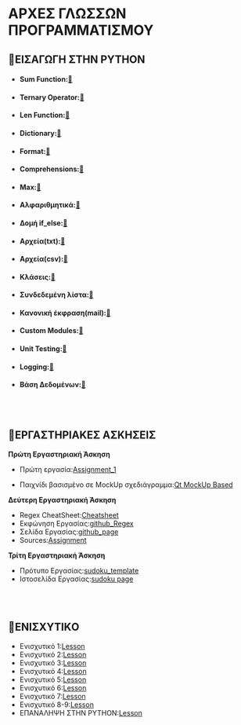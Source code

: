 # ΑΡΧΕΣ ΓΛΩΣΣΩΝ ΠΡΟΓΡΑΜΜΑΤΙΣΜΟΥ



## 📎ΕΙΣΑΓΩΓΗ ΣΤΗΝ PYTHON
    
    
 * #### Sum Function:[🔘](https://github.com/vasnastos/AGP/blob/master/Basics/sum.py)
* #### Ternary Operator:[🔘](https://github.com/vasnastos/AGP/blob/master/Basics/ternary_operator.py)
* #### Len Function:[🔘](https://github.com/vasnastos/AGP/blob/master/Basics/len.py)
* #### Dictionary:[🔘](https://github.com/vasnastos/AGP/blob/master/Basics/dictionary.py)
* #### Format:[🔘](https://github.com/vasnastos/AGP/blob/master/Basics/format.py)
* #### Comprehensions:[🔘](https://github.com/vasnastos/AGP/blob/master/Basics/compehensions.py)
* #### Max:[🔘](https://github.com/vasnastos/AGP/blob/master/Basics/max.py)
* #### Αλφαριθμητικά:[🔘](https://github.com/vasnastos/AGP/blob/master/Basics/strings.py)
* #### Δομή if_else:[🔘](https://github.com/vasnastos/AGP/blob/master/Basics/if_else.py)
* #### Αρχεία(txt):[🔘](https://github.com/vasnastos/AGP/tree/master/Basics/file(txt))
* #### Αρχεία(csv):[🔘](https://github.com/vasnastos/AGP/tree/master/Basics/file(csv))
* #### Κλάσεις:[🔘](https://github.com/vasnastos/AGP/blob/master/Basics/class.py)
* #### Συνδεδεμένη λίστα:[🔘](https://github.com/vasnastos/AGP/blob/master/Basics/linked_list.py)
* #### Κανονική έκφραση(mail):[🔘](https://github.com/vasnastos/AGP/blob/master/Basics/mail.py)
* #### Custom Modules:[🔘](https://github.com/vasnastos/AGP/tree/master/Basics/modules)
* #### Unit Testing:[🔘](https://github.com/vasnastos/AGP/blob/master/Basics/testing.py)
* #### Logging:[🔘](https://github.com/vasnastos/AGP/blob/master/Basics/Logging.py)
 * #### Βάση Δεδομένων:[🔘](https://github.com/vasnastos/AGP/blob/master/Basics/database.ipynb)

<br>
<br>


## 📎ΕΡΓΑΣΤΗΡΙΑΚΕΣ ΑΣΚΗΣΕΙΣ

**Πρώτη Εργαστηριακή Άσκηση**
    
* Πρώτη εργασία:[Assignment_1](ASSIGNMENT_1)
    
* Παιχνίδι βασισμένο σε MockUp σχεδιάγραμμα:[Qt MockUp Based](RPS_MockUp)
    
**Δεύτερη Εργαστηριακή Άσκηση**
  
  * Regex CheatSheet:[Cheatsheet](https://cheatography.com/davechild/cheat-sheets/regular-expressions/pdf_bw/)
  * Εκφώνηση Εργασίας:[github_Regex](https://chgogos.github.io/dituoi_agp/resources/agp_assignment20210329.pdf)
  * Σελίδα Εργασίας:[github_page](https://vasnastos.github.io/Assignment_AGP/)
  * Sources:[Assignment](https://github.com/vasnastos/Assignment_AGP)
 

**Τρίτη Εργαστηριακή Άσκηση**
   * Πρότυπο Εργασίας:[sudoku_template](https://github.com/vasnastos/AGP/raw/master/Assignment_3/assignmentDitSudoku.zip)
   * Ιστοσελίδα Εργασίας:[sudoku page](https://vasnastos.github.io/DITUOI_AGP_SUDOKU/)

<br><br>


## 📎ΕΝΙΣΧΥΤΙΚO
  * Ενισχυτικό 1:[Lesson](./L01/lesson_1.html)
  * Ενισχυτικό 2:[Lesson](./L02/lesson_2.html)
  * Ενισχυτικό 3:[Lesson](./L03/lesson_3.html)
  * Ενισχυτικό 4:[Lesson](./L04/lesson_4.html)
  * Ενισχυτικό 5:[Lesson](./L05/lesson_5.html)
  * Ενισχυτικό 6:[Lesson](https://vasnastos.githu.io/Assignment_AGP/)
  * Ενισχυτικό 7:[Lesson](./L07/lesson_7.html)
  * Ενισχυτικό 8-9:[Lesson](https://vasnastos.github.io/DITUOI_AGP_SUDOKU/)
  * ΕΠΑΝΑΛΗΨΗ ΣΤΗΝ PYTHON:[Lesson](./final.md)
  
